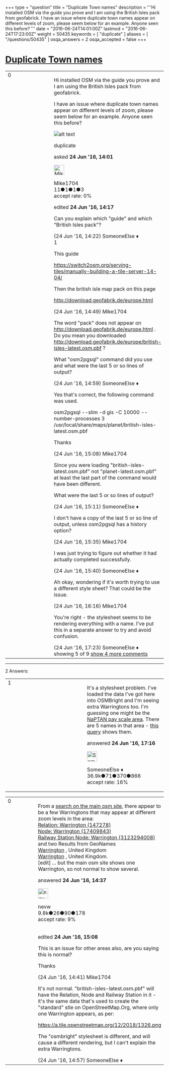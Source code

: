 +++
type = "question"
title = "Duplicate Town names"
description = '''Hi installed OSM via the guide you prove and I am using the British Isles pack from geofabrick.  I have an issue where duplicate town names appear on different levels of zoom, please seem below for an example. Anyone seen this before? '''
date = "2016-06-24T14:01:00Z"
lastmod = "2016-06-24T17:23:00Z"
weight = 50435
keywords = [ "duplicate" ]
aliases = [ "/questions/50435" ]
osqa_answers = 2
osqa_accepted = false
+++

<div class="headNormal">

# [Duplicate Town names](/questions/50435/duplicate-town-names)

</div>

<div id="main-body">

<div id="askform">

<table id="question-table" style="width:100%;">
<colgroup>
<col style="width: 50%" />
<col style="width: 50%" />
</colgroup>
<tbody>
<tr>
<td style="width: 30px; vertical-align: top"><div class="vote-buttons">
<span id="post-50435-upvote" class="ajax-command post-vote up" rel="nofollow" title="I like this post (click again to cancel)"> </span>
<div id="post-50435-score" class="post-score" title="current number of votes">
0
</div>
<span id="post-50435-downvote" class="ajax-command post-vote down" rel="nofollow" title="I dont like this post (click again to cancel)"> </span> <span id="favorite-mark" class="ajax-command favorite-mark" rel="nofollow" title="mark/unmark this question as favorite (click again to cancel)"> </span>
<div id="favorite-count" class="favorite-count">
&#10;</div>
</div></td>
<td><div id="item-right">
<div class="question-body">
<p>Hi installed OSM via the guide you prove and I am using the British Isles pack from geofabrick.</p>
<p>I have an issue where duplicate town names appear on different levels of zoom, please seem below for an example. Anyone seen this before?</p>
<p><img src="http://i64.tinypic.com/24m7whi.jpg" alt="alt text" /></p>
</div>
<div id="question-tags" class="tags-container tags">
<span class="post-tag tag-link-duplicate" rel="tag" title="see questions tagged &#39;duplicate&#39;">duplicate</span>
</div>
<div id="question-controls" class="post-controls">
&#10;</div>
<div class="post-update-info-container">
<div class="post-update-info post-update-info-user">
<p>asked <strong>24 Jun '16, 14:01</strong></p>
<img src="https://secure.gravatar.com/avatar/3148bcd7e636cb9da66405667a29691c?s=32&amp;d=identicon&amp;r=g" class="gravatar" width="32" height="32" alt="Mike1704&#39;s gravatar image" />
<p><span>Mike1704</span><br />
<span class="score" title="11 reputation points">11</span><span title="1 badges"><span class="badge1">●</span><span class="badgecount">1</span></span><span title="1 badges"><span class="silver">●</span><span class="badgecount">1</span></span><span title="3 badges"><span class="bronze">●</span><span class="badgecount">3</span></span><br />
<span class="accept_rate" title="Rate of the user&#39;s accepted answers">accept rate:</span> <span title="Mike1704 has no accepted answers">0%</span></p>
</img>
</div>
<div class="post-update-info post-update-info-edited">
<p><span> edited <strong>24 Jun '16, 14:17</strong> </span></p>
</div>
</div>
<div id="comments-container-50435" class="comments-container">
<span id="50436"></span>
<div id="comment-50436" class="comment">
<div id="post-50436-score" class="comment-score">
&#10;</div>
<div class="comment-text">
<p>Can you explain which "guide" and which "British Isles pack"?</p>
</div>
<div id="comment-50436-info" class="comment-info">
<span class="comment-age">(24 Jun '16, 14:22)</span> <span class="comment-user userinfo">SomeoneElse ♦</span>
</div>
</div>
<span id="50439"></span>
<div id="comment-50439" class="comment">
<div id="post-50439-score" class="comment-score">
1
</div>
<div class="comment-text">
<p>This guide</p>
<p><a href="https://switch2osm.org/serving-tiles/manually-building-a-tile-server-14-04/">https://switch2osm.org/serving-tiles/manually-building-a-tile-server-14-04/</a></p>
<p>Then the british isle map pack on this page</p>
<p><a href="http://download.geofabrik.de/europe.html">http://download.geofabrik.de/europe.html</a></p>
</div>
<div id="comment-50439-info" class="comment-info">
<span class="comment-age">(24 Jun '16, 14:49)</span> <span class="comment-user userinfo">Mike1704</span>
</div>
</div>
<span id="50441"></span>
<div id="comment-50441" class="comment">
<div id="post-50441-score" class="comment-score">
&#10;</div>
<div class="comment-text">
<p>The word "pack" does not appear on <a href="http://download.geofabrik.de/europe.html">http://download.geofabrik.de/europe.html</a> . Do you mean you downloaded <a href="http://download.geofabrik.de/europe/british-isles-latest.osm.pbf">http://download.geofabrik.de/europe/british-isles-latest.osm.pbf</a> ?</p>
<p>What "osm2pgsql" command did you use and what were the last 5 or so lines of output?</p>
</div>
<div id="comment-50441-info" class="comment-info">
<span class="comment-age">(24 Jun '16, 14:59)</span> <span class="comment-user userinfo">SomeoneElse ♦</span>
</div>
</div>
<span id="50442"></span>
<div id="comment-50442" class="comment">
<div id="post-50442-score" class="comment-score">
&#10;</div>
<div class="comment-text">
<p>Yes that's correct, the following command was used.</p>
<p>osm2pgsql --slim -d gis -C 10000 --number-processes 3 /usr/local/share/maps/planet/british-isles-latest.osm.pbf</p>
<p>Thanks</p>
</div>
<div id="comment-50442-info" class="comment-info">
<span class="comment-age">(24 Jun '16, 15:08)</span> <span class="comment-user userinfo">Mike1704</span>
</div>
</div>
<span id="50443"></span>
<div id="comment-50443" class="comment">
<div id="post-50443-score" class="comment-score">
&#10;</div>
<div class="comment-text">
<p>Since you were loading "british-isles-latest.osm.pbf" not "planet-latest.osm.pbf" at least the last part of the command would have been different.</p>
<p>What were the last 5 or so lines of output?</p>
</div>
<div id="comment-50443-info" class="comment-info">
<span class="comment-age">(24 Jun '16, 15:11)</span> <span class="comment-user userinfo">SomeoneElse ♦</span>
</div>
</div>
<span id="50444"></span>
<div id="comment-50444" class="comment not_top_scorer">
<div id="post-50444-score" class="comment-score">
&#10;</div>
<div class="comment-text">
<p>I don't have a copy of the last 5 or so line of output, unless osm2pgsql has a history option?</p>
</div>
<div id="comment-50444-info" class="comment-info">
<span class="comment-age">(24 Jun '16, 15:35)</span> <span class="comment-user userinfo">Mike1704</span>
</div>
</div>
<span id="50445"></span>
<div id="comment-50445" class="comment not_top_scorer">
<div id="post-50445-score" class="comment-score">
&#10;</div>
<div class="comment-text">
<p>I was just trying to figure out whether it had actually completed successfully.</p>
</div>
<div id="comment-50445-info" class="comment-info">
<span class="comment-age">(24 Jun '16, 15:40)</span> <span class="comment-user userinfo">SomeoneElse ♦</span>
</div>
</div>
<span id="50446"></span>
<div id="comment-50446" class="comment not_top_scorer">
<div id="post-50446-score" class="comment-score">
&#10;</div>
<div class="comment-text">
<p>Ah okay, wondering if it's worth trying to use a different style sheet? That could be the issue.</p>
</div>
<div id="comment-50446-info" class="comment-info">
<span class="comment-age">(24 Jun '16, 16:16)</span> <span class="comment-user userinfo">Mike1704</span>
</div>
</div>
<span id="50448"></span>
<div id="comment-50448" class="comment not_top_scorer">
<div id="post-50448-score" class="comment-score">
&#10;</div>
<div class="comment-text">
<p>You're right - the stylesheet seems to be rendering everything with a name. I've put this in a separate answer to try and avoid confusion.</p>
</div>
<div id="comment-50448-info" class="comment-info">
<span class="comment-age">(24 Jun '16, 17:23)</span> <span class="comment-user userinfo">SomeoneElse ♦</span>
</div>
</div>
</div>
<div id="comment-tools-50435" class="comment-tools">
<span class="comments-showing"> showing 5 of 9 </span> <a href="#" class="show-all-comments-link">show 4 more comments</a>
</div>
<div class="clear">
&#10;</div>
<div id="comment-50435-form-container" class="comment-form-container">
&#10;</div>
<div class="clear">
&#10;</div>
</div></td>
</tr>
</tbody>
</table>

------------------------------------------------------------------------

<div class="tabBar">

<span id="sort-top"></span>

<div class="headQuestions">

2 Answers:

</div>

</div>

<span id="50447"></span>

<div id="answer-container-50447" class="answer">

<table style="width:100%;">
<colgroup>
<col style="width: 50%" />
<col style="width: 50%" />
</colgroup>
<tbody>
<tr>
<td style="width: 30px; vertical-align: top"><div class="vote-buttons">
<span id="post-50447-upvote" class="ajax-command post-vote up" rel="nofollow" title="I like this post (click again to cancel)"> </span>
<div id="post-50447-score" class="post-score" title="current number of votes">
1
</div>
<span id="post-50447-downvote" class="ajax-command post-vote down" rel="nofollow" title="I dont like this post (click again to cancel)"> </span>
</div></td>
<td><div class="item-right">
<div class="answer-body">
<p>It's a stylesheet problem. I've loaded the data I've got here into OSMBright and I'm seeing extra Warringtons too. I'm guessing one might be the <a href="https://www.openstreetmap.org/way/38387597">NaPTAN pay scale area</a>. There are 5 names in that area - <a href="http://overpass-turbo.eu/s/gXV">this query</a> shows them.</p>
</div>
<div class="answer-controls post-controls">
&#10;</div>
<div class="post-update-info-container">
<div class="post-update-info post-update-info-user">
<p>answered <strong>24 Jun '16, 17:16</strong></p>
<img src="https://secure.gravatar.com/avatar/0bf1aa22f7f5e045b0eb8beb79fe7907?s=32&amp;d=identicon&amp;r=g" class="gravatar" width="32" height="32" alt="SomeoneElse&#39;s gravatar image" />
<p><span>SomeoneElse ♦</span><br />
<span class="score" title="36866 reputation points"><span>36.9k</span></span><span title="71 badges"><span class="badge1">●</span><span class="badgecount">71</span></span><span title="370 badges"><span class="silver">●</span><span class="badgecount">370</span></span><span title="866 badges"><span class="bronze">●</span><span class="badgecount">866</span></span><br />
<span class="accept_rate" title="Rate of the user&#39;s accepted answers">accept rate:</span> <span title="SomeoneElse has 228 accepted answers">16%</span></p>
</div>
</div>
<div id="comments-container-50447" class="comments-container">
&#10;</div>
<div id="comment-tools-50447" class="comment-tools">
&#10;</div>
<div class="clear">
&#10;</div>
<div id="comment-50447-form-container" class="comment-form-container">
&#10;</div>
<div class="clear">
&#10;</div>
</div></td>
</tr>
</tbody>
</table>

</div>

<span id="50437"></span>

<div id="answer-container-50437" class="answer">

<table style="width:100%;">
<colgroup>
<col style="width: 50%" />
<col style="width: 50%" />
</colgroup>
<tbody>
<tr>
<td style="width: 30px; vertical-align: top"><div class="vote-buttons">
<span id="post-50437-upvote" class="ajax-command post-vote up" rel="nofollow" title="I like this post (click again to cancel)"> </span>
<div id="post-50437-score" class="post-score" title="current number of votes">
0
</div>
<span id="post-50437-downvote" class="ajax-command post-vote down" rel="nofollow" title="I dont like this post (click again to cancel)"> </span>
</div></td>
<td><div class="item-right">
<div class="answer-body">
<p>From a <a href="https://www.openstreetmap.org/search?query=warrington%2C%20uk#map=12/53.4017/-2.5616">search on the main osm site</a>, there appear to be a few Warringtons that may appear at different zoom levels in the area:<br />
<a href="https://www.openstreetmap.org/relation/147278">Relation: Warrington (147278)</a><br />
<a href="https://www.openstreetmap.org/node/17409843#map=15/53.3906/-2.5942">Node: Warrington (17409843)</a><br />
<a href="https://www.openstreetmap.org/node/3123294008#map=15/53.3944/-2.5972">Railway Station Node: Warrington (3123294008)</a><br />
and two Results from GeoNames<br />
<a href="https://www.openstreetmap.org/#map=12/53.39254/-2.58024">Warrington</a> , United Kingdom<br />
<a href="https://www.openstreetmap.org/#map=12/53.41667/-2.58333">Warrington</a> , United Kingdom.<br />
[edit] ... but the main osm site shows one Warrington, so not normal to show several.</p>
</div>
<div class="answer-controls post-controls">
&#10;</div>
<div class="post-update-info-container">
<div class="post-update-info post-update-info-user">
<p>answered <strong>24 Jun '16, 14:37</strong></p>
<img src="https://secure.gravatar.com/avatar/e5674dd96938593e0af5130dfffe0f90?s=32&amp;d=identicon&amp;r=g" class="gravatar" width="32" height="32" alt="nevw&#39;s gravatar image" />
<p><span>nevw</span><br />
<span class="score" title="9843 reputation points"><span>9.8k</span></span><span title="26 badges"><span class="badge1">●</span><span class="badgecount">26</span></span><span title="90 badges"><span class="silver">●</span><span class="badgecount">90</span></span><span title="178 badges"><span class="bronze">●</span><span class="badgecount">178</span></span><br />
<span class="accept_rate" title="Rate of the user&#39;s accepted answers">accept rate:</span> <span title="nevw has 32 accepted answers">9%</span> </br></br></p>
</div>
<div class="post-update-info post-update-info-edited">
<p><span> edited <strong>24 Jun '16, 15:08</strong> </span></p>
</div>
</div>
<div id="comments-container-50437" class="comments-container">
<span id="50438"></span>
<div id="comment-50438" class="comment">
<div id="post-50438-score" class="comment-score">
&#10;</div>
<div class="comment-text">
<p>This is an issue for other areas also, are you saying this is normal?</p>
<p>Thanks</p>
</div>
<div id="comment-50438-info" class="comment-info">
<span class="comment-age">(24 Jun '16, 14:41)</span> <span class="comment-user userinfo">Mike1704</span>
</div>
</div>
<span id="50440"></span>
<div id="comment-50440" class="comment">
<div id="post-50440-score" class="comment-score">
&#10;</div>
<div class="comment-text">
<p>It's not normal. "british-isles-latest.osm.pbf" will have the Relation, Node and Railway Station in it - it's the same data that's used to create the "standard" stle on OpenStreetMap.Org, where only one Warrington appears, as per:</p>
<p><a href="https://a.tile.openstreetmap.org/12/2018/1326.png">https://a.tile.openstreetmap.org/12/2018/1326.png</a></p>
<p>The "osmbright" stylesheet is different, and will cause a different rendering, but I can't explain the extra Warringtons.</p>
</div>
<div id="comment-50440-info" class="comment-info">
<span class="comment-age">(24 Jun '16, 14:57)</span> <span class="comment-user userinfo">SomeoneElse ♦</span>
</div>
</div>
</div>
<div id="comment-tools-50437" class="comment-tools">
&#10;</div>
<div class="clear">
&#10;</div>
<div id="comment-50437-form-container" class="comment-form-container">
&#10;</div>
<div class="clear">
&#10;</div>
</div></td>
</tr>
</tbody>
</table>

</div>

<div class="paginator-container-left">

</div>

</div>

</div>

